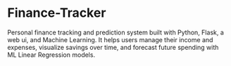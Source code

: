 # Finance-Tracker
Personal finance tracking and prediction system built with Python, Flask, a web ui, and Machine Learning.  It helps users manage their income and expenses, visualize savings over time, and forecast future spending with ML Linear Regression models.  
